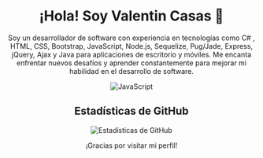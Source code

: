 
<h1 align="center">¡Hola! Soy Valentin Casas 👋</h1>
<p align="center">Soy un desarrollador de software con experiencia en tecnologías como C# , HTML, CSS, Bootstrap, JavaScript, Node.js, Sequelize, Pug/Jade, Express, jQuery, Ajax y Java para aplicaciones de escritorio y móviles. Me encanta enfrentar nuevos desafíos y aprender constantemente para mejorar mi habilidad en el desarrollo de software.</p>


<p align="center">

  <img src="https://img.shields.io/badge/-JavaScript-333333?style=flat&logo=javascript" alt="JavaScript">


 
</p>




<h2 align="center">Estadísticas de GitHub</h2>
<p align="center">
  <img src="https://github-readme-streak-stats.herokuapp.com?user=ValentinCasas&theme=dark&locale=es" alt="Estadísticas de GitHub" />
</p>


<p align="center">¡Gracias por visitar mi perfil!</p>









